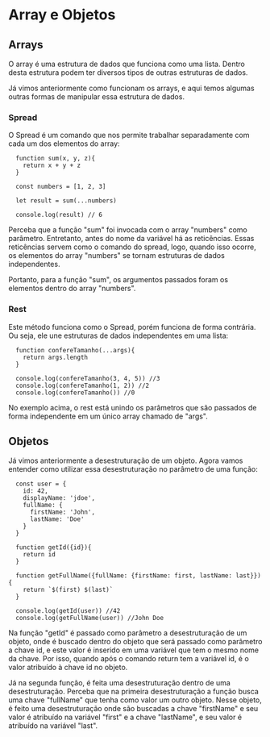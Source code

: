 # Array e Objetos

## Arrays

O array é uma estrutura de dados que funciona como uma lista. 
Dentro desta estrutura podem ter diversos tipos de outras estruturas de dados.

Já vimos anteriormente como funcionam os arrays, e aqui temos algumas outras formas de manipular essa estrutura de dados.

### Spread

O Spread é um comando que nos permite trabalhar separadamente com cada um dos elementos do array:

```
  function sum(x, y, z){
    return x + y + z
  }

  const numbers = [1, 2, 3]

  let result = sum(...numbers)

  console.log(result) // 6
```

Perceba que a função "sum" foi invocada com o array "numbers" como parâmetro. Entretanto, antes do nome da variável há as reticências. Essas reticências servem como o comando do spread, logo, quando isso ocorre, os elementos do array "numbers" se tornam estruturas de dados independentes.

Portanto, para a função "sum", os argumentos passados foram os elementos dentro do array "numbers".

### Rest

Este método funciona como o Spread, porém funciona de forma contrária. Ou seja, ele une estruturas de dados independentes em uma lista:

```
  function confereTamanho(...args){
    return args.length
  }

  console.log(confereTamanho(3, 4, 5)) //3
  console.log(confereTamanho(1, 2)) //2
  console.log(confereTamanho()) //0
```

No exemplo acima, o rest está unindo os parâmetros que são passados de forma independente em um único array chamado de "args".

## Objetos

Já vimos anteriormente a desestruturação de um objeto. Agora vamos entender como utilizar essa desestruturação no parâmetro de uma função:

```
  const user = {
    id: 42,
    displayName: 'jdoe',
    fullName: {
      firstName: 'John',
      lastName: 'Doe'
    }
  }

  function getId({id}){
    return id
  }

  function getFullName({fullName: {firstName: first, lastName: last}}){
    return `$(first) $(last)`
  }

  console.log(getId(user)) //42
  console.log(getFullName(user)) //John Doe
```

Na função "getId" é passado como parâmetro a desestruturação de um objeto, onde é buscado dentro do objeto que será passado como parâmetro a chave id, e este valor é inserido em uma variável que tem o mesmo nome da chave. Por isso, quando após o comando return tem a variável id, é o valor atribuído à chave id no objeto.

Já na segunda função, é feita uma desestruturação dentro de uma desestruturação.
Perceba que na primeira desestruturação a função busca uma chave "fullName" que tenha como valor um outro objeto.
Nesse objeto, é feito uma desestruturação onde são buscadas a chave "firstName" e seu valor é atribuído na variável "first" e a chave "lastName", e seu valor é atribuído na variável "last".